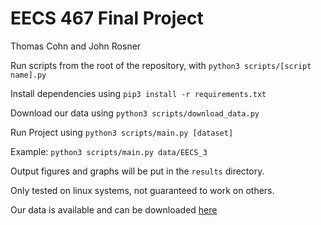 <h1>EECS 467 Final Project</h1>

Thomas Cohn and John Rosner

Run scripts from the root of the repository, with `python3 scripts/[script name].py`

Install dependencies using `pip3 install -r requirements.txt`

Download our data using `python3 scripts/download_data.py`

Run Project using `python3 scripts/main.py [dataset]`

Example: `python3 scripts/main.py data/EECS_3`

Output figures and graphs will be put in the `results` directory. 

Only tested on linux systems, not guaranteed to work on others.

Our data is available and can be downloaded [here](https://drive.google.com/file/d/1iYRNzC5BR6b_JAa8IiEXC04rbiGUxFHg/view?usp=sharing)